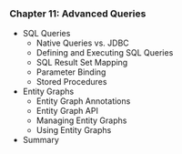### Chapter 11: Advanced Queries

* SQL Queries
   * Native Queries vs. JDBC
   * Defining and Executing SQL Queries
   * SQL Result Set Mapping
   * Parameter Binding
   * Stored Procedures
* Entity Graphs
   * Entity Graph Annotations
   * Entity Graph API
   * Managing Entity Graphs
   * Using Entity Graphs
* Summary
